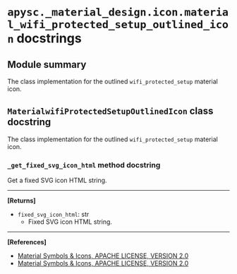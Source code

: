 # `apysc._material_design.icon.material_wifi_protected_setup_outlined_icon` docstrings

## Module summary

The class implementation for the outlined `wifi_protected_setup` material icon.

## `MaterialwifiProtectedSetupOutlinedIcon` class docstring

The class implementation for the outlined `wifi_protected_setup` material icon.

### `_get_fixed_svg_icon_html` method docstring

Get a fixed SVG icon HTML string.<hr>

**[Returns]**

- `fixed_svg_icon_html`: str
  - Fixed SVG icon HTML string.

<hr>

**[References]**

- [Material Symbols & Icons, APACHE LICENSE, VERSION 2.0](https://fonts.google.com/icons?icon.size=24&icon.color=%23e8eaed)
- [Material Symbols & Icons, APACHE LICENSE, VERSION 2.0](https://www.apache.org/licenses/LICENSE-2.0.html)